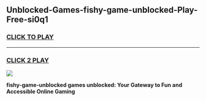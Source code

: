 
## Unblocked-Games-fishy-game-unblocked-Play-Free-si0q1
<h3>
<a href="https://premium76.site?title=fishy-game-unblocked&ref=21A">CLICK TO PLAY</a></h3>
<hr>

<h3>
<a href="https://premium76.site?title=fishy-game-unblocked&ref=21A">CLICK 2 PLAY</a>
  
</h3>

<a href="https://premium76.site?title=fishy-game-unblocked&ref=21A"><img src="https://clearcache.store/games.png"></a>


**fishy-game-unblocked games unblocked: Your Gateway to Fun and Accessible Online Gaming**
